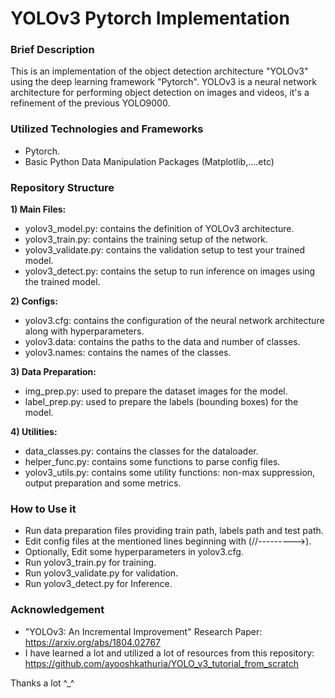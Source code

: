 # YOLOv3 Pytorch Implementation

### Brief Description 

This is an implementation of the object detection architecture "YOLOv3" using the deep learning framework "Pytorch".
YOLOv3 is a neural network architecture for performing object detection on images and videos, it's a refinement of the previous 
YOLO9000.


### Utilized Technologies and Frameworks

- Pytorch.
- Basic Python Data Manipulation Packages (Matplotlib,....etc)

### Repository Structure

**1) Main Files:**
- yolov3_model.py: contains the definition of YOLOv3 architecture.
- yolov3_train.py: contains the training setup of the network.
- yolov3_validate.py: contains the validation setup to test your trained model.
- yolov3_detect.py: contains the setup to run inference on images using the trained model.

**2) Configs:**
- yolov3.cfg: contains the configuration of the neural network architecture along with hyperparameters.
- yolov3.data: contains the paths to the data and number of classes.
- yolov3.names: contains the names of the classes.

**3) Data Preparation:**
- img_prep.py: used to prepare the dataset images for the model.
- label_prep.py: used to prepare the labels (bounding boxes) for the model.

**4) Utilities:**
- data_classes.py: contains the classes for the dataloader.
- helper_func.py: contains some functions to parse config files.
- yolov3_utils.py: contains some utility functions: non-max suppression, output preparation and some metrics.

### How to Use it 

- Run data preparation files providing train path, labels path and test path.
- Edit config files at the mentioned lines beginning with (//--------->).
- Optionally, Edit some hyperparameters in yolov3.cfg.
- Run yolov3_train.py for training.
- Run yolov3_validate.py for validation.
- Run yolov3_detect.py for Inference.

### Acknowledgement

- "YOLOv3: An Incremental Improvement" Research Paper: https://arxiv.org/abs/1804.02767
- I have learned a lot and utilized a lot of resources from this repository:
https://github.com/ayooshkathuria/YOLO_v3_tutorial_from_scratch


Thanks a lot ^_^
